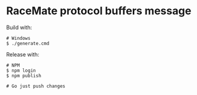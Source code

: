 # RaceMate protocol buffers message

Build with:
```
# Windows
$ ./generate.cmd
```

Release with:
```
# NPM
$ npm login
$ npm publish

# Go just push changes
```

